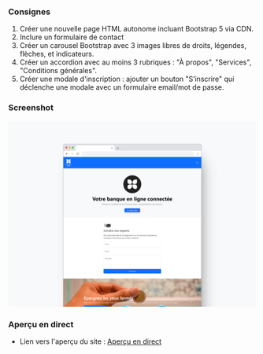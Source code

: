 ### Consignes

1. Créer une nouvelle page HTML autonome incluant Bootstrap 5 via CDN.
2. Inclure un formulaire de contact
3. Créer un carousel Bootstrap avec 3 images libres de droits, légendes, flèches, et indicateurs.
4. Créer un accordion avec au moins 3 rubriques : "À propos", "Services", "Conditions générales".
5. Créer une modale d'inscription : ajouter un bouton "S’inscrire" qui déclenche une modale avec un formulaire email/mot de passe.

### Screenshot

![](./screenshot.png)

### Aperçu en direct

- Lien vers l'aperçu du site : [Aperçu en direct](https://marioncts.github.io/exo-bootstrap/)
